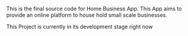 This is the final source code for Home Business App. This App aims to provide an online platform to house hold small scale businesses.

This Project is currently in its development stage right now
